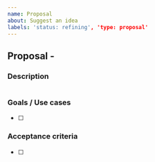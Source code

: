 ```yaml
---
name: Proposal
about: Suggest an idea
labels: 'status: refining', 'type: proposal'
---
```


## Proposal - <!-- Short description -->

### Description

<!-- Long description -->

![<!-- Screenshot (if applicable) -->](<!-- Screenshot URL -->)

### Goals / Use cases

- [ ] <!-- List of goals / Use cases -->

### Acceptance criteria

- [ ] <!-- List of acceptance criteria -->
